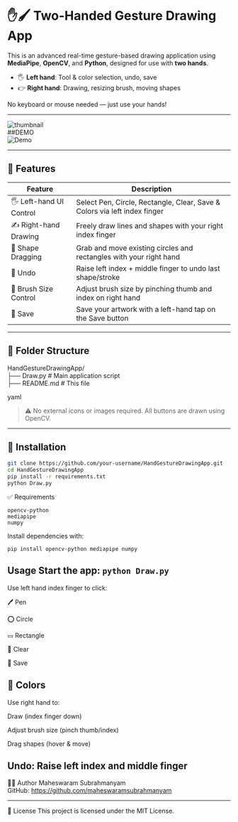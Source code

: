 # ✋🖌️ Two-Handed Gesture Drawing App

This is an advanced real-time gesture-based drawing application using **MediaPipe**, **OpenCV**, and **Python**, designed for use with **two hands**.

- 🖐️ **Left hand**: Tool & color selection, undo, save
- 👉 **Right hand**: Drawing, resizing brush, moving shapes

No keyboard or mouse needed — just use your hands!

---


![thumbnail](https://github.com/user-attachments/assets/cc7dd2b6-13f7-43d4-bc5d-6c619df0d30b)
<br>
##DEMO<br>
![Demo](https://youtu.be/SbddlQf9ihQ?si=KQQW02A_KmlX80pV)


---

## 🧠 Features

| Feature                  | Description                                                             |
|--------------------------|-------------------------------------------------------------------------|
| 🖐️ Left-hand UI Control | Select Pen, Circle, Rectangle, Clear, Save & Colors via left index finger |
| ✍️ Right-hand Drawing   | Freely draw lines and shapes with your right index finger                |
| 🎯 Shape Dragging        | Grab and move existing circles and rectangles with your right hand       |
| 🔄 Undo                  | Raise left index + middle finger to undo last shape/stroke               |
| 🎨 Brush Size Control    | Adjust brush size by pinching thumb and index on right hand              |
| 💾 Save                  | Save your artwork with a left-hand tap on the Save button                |

---

## 📂 Folder Structure

HandGestureDrawingApp/<br>
├── Draw.py # Main application script<br>
├── README.md # This file<br>

yaml

> ⚠️ No external icons or images required. All buttons are drawn using OpenCV.

---

## 🚀 Installation

```bash
git clone https://github.com/your-username/HandGestureDrawingApp.git
cd HandGestureDrawingApp
pip install -r requirements.txt
python Draw.py
```
✅ Requirements
```
opencv-python
mediapipe
numpy
```
Install dependencies with:
```
pip install opencv-python mediapipe numpy
```

 Usage
Start the app: ```python Draw.py```
---

Use left hand index finger to click:

🖊️ Pen

⭕ Circle

▭ Rectangle

🧽 Clear

💾 Save

🎨 Colors
---
Use right hand to:

Draw (index finger down)

Adjust brush size (pinch thumb/index)

Drag shapes (hover & move)

Undo: Raise left index and middle finger
---
🧑‍💻 Author
Maheswaram Subrahmanyam<br>
GitHub: https://github.com/maheswaramsubrahmanyam

---
📄 License
This project is licensed under the MIT License.
